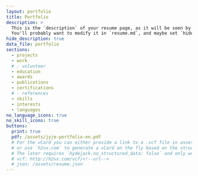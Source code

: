 ```yaml
---
layout: portfolio
title: Portfolio
description: >
  This is the `description` of your resume page, as it will be seen by search engines.
  You'll probably want to modify it in `resume.md`, and maybe set `hide_description` to `true` in the front matter.
hide_description: true
data_file: portfolio
sections:
  - projects
  - work
  # - volunteer
  - education
  - awards
  - publications
  - certifications
  # - references
  - skills
  - interests
  - languages
no_language_icons: true
no_skill_icons: true
buttons:
  print: true
  pdf: /assets/jyje-portfolio-en.pdf
  # For the vCard you can either provide a link to a .vcf file in assets (see `pdf` above),
  # or use `h2vx.com` to generate a vCard on the fly based on the structured data of the resume page.
  # The later requires `hydejack.no_structured_data: false` and only works once the site is deployed to a public URL.
  # vcf: http://h2vx.com/vcf/<!--url-->
  # json: /assets/resume.json
---
```

